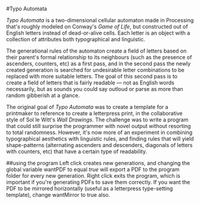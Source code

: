 #Typo Automata

*Typo Automata* is a two-dimensional cellular automaton made in Processing that's roughly modeled on Conway's *Game of Life*, but constructed out of English letters instead of dead-or-alive cells. Each letter is an object with a collection of attributes both typographical and linguistic. 

The generational rules of the automaton create a field of letters based on their parent's formal relationship to its neighbours (such as the presence of ascenders, counters, etc) as a first pass, and in the second pass the newly created generation is searched for undesirable letter combinations to be replaced with more suitable letters. The goal of this second pass is to create a field of letters that is fairly readable — not as English words necessarily, but as sounds you could say outloud or parse as more than random gibberish at a glance.

The original goal of *Typo Automata* was to create a template for a printmaker to reference to create a letterpress print, in the collaborative style of Sol le Witt's *Wall Drawings*. The challenge was to write a program that could still surprise the programmer with novel output without resorting to total randomness. However, it's now more of an experiment in combining typographical aesthetics with linguistic rules, and finding rules that will yield shape-patterns (alternating ascenders and descenders, diagonals of letters with counters, etc) that have a certain type of readability.

##using the program
Left click creates new generations, and changing the global variable wantPDF to equal *true* will export a PDF to the program folder for every new generation. Right click exits the program, which is important if you're generating PDFs to save them correctly. If you want the PDF to be mirrored horizontally (useful as a letterpress type-setting template), change wantMirror to true also.
